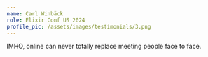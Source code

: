 ```yaml
---
name: Carl Winbäck
role: Elixir Conf US 2024
profile_pic: /assets/images/testimonials/3.png
---
```


IMHO, online can never totally replace meeting people face to face.

